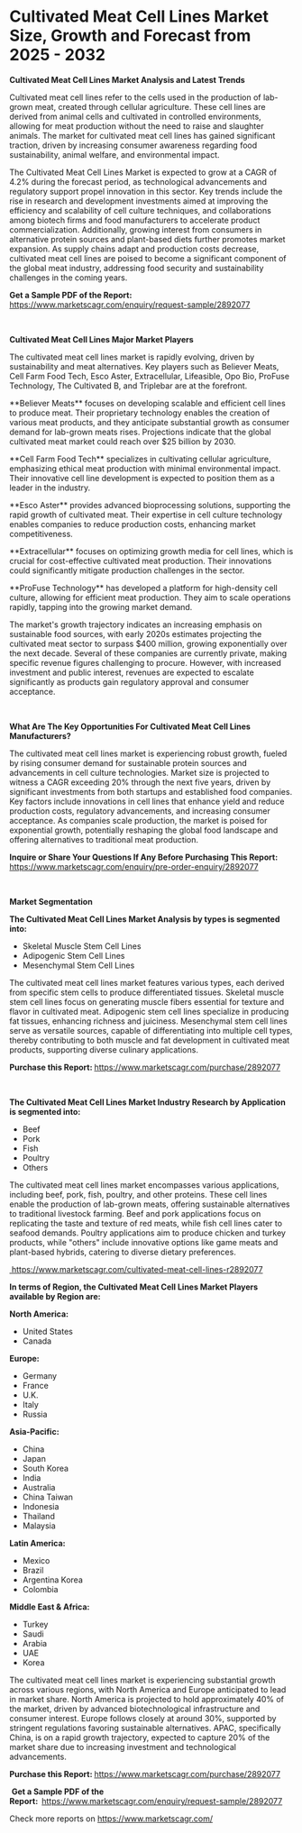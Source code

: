 <p><h1>Cultivated Meat Cell Lines Market Size, Growth and Forecast from 2025 - 2032</h1></p><p><strong>Cultivated Meat Cell Lines Market Analysis and Latest Trends</strong></p>
<p><p>Cultivated meat cell lines refer to the cells used in the production of lab-grown meat, created through cellular agriculture. These cell lines are derived from animal cells and cultivated in controlled environments, allowing for meat production without the need to raise and slaughter animals. The market for cultivated meat cell lines has gained significant traction, driven by increasing consumer awareness regarding food sustainability, animal welfare, and environmental impact.</p><p>The Cultivated Meat Cell Lines Market is expected to grow at a CAGR of 4.2% during the forecast period, as technological advancements and regulatory support propel innovation in this sector. Key trends include the rise in research and development investments aimed at improving the efficiency and scalability of cell culture techniques, and collaborations among biotech firms and food manufacturers to accelerate product commercialization. Additionally, growing interest from consumers in alternative protein sources and plant-based diets further promotes market expansion. As supply chains adapt and production costs decrease, cultivated meat cell lines are poised to become a significant component of the global meat industry, addressing food security and sustainability challenges in the coming years.</p></p>
<p><strong>Get a Sample PDF of the Report:&nbsp;</strong> <a href="https://www.marketscagr.com/enquiry/request-sample/2892077?utm_campaign=2116&utm_medium=2&utm_source=Github&utm_content=ia&utm_term=15032025&utm_id=cultivated-meat-cell-lines">https://www.marketscagr.com/enquiry/request-sample/2892077</a></p>
<p>&nbsp;</p>
<p><strong>Cultivated Meat Cell Lines Major Market Players</strong></p>
<p><p>The cultivated meat cell lines market is rapidly evolving, driven by sustainability and meat alternatives. Key players such as Believer Meats, Cell Farm Food Tech, Esco Aster, Extracellular, Lifeasible, Opo Bio, ProFuse Technology, The Cultivated B, and Triplebar are at the forefront.</p><p>**Believer Meats** focuses on developing scalable and efficient cell lines to produce meat. Their proprietary technology enables the creation of various meat products, and they anticipate substantial growth as consumer demand for lab-grown meats rises. Projections indicate that the global cultivated meat market could reach over $25 billion by 2030.</p><p>**Cell Farm Food Tech** specializes in cultivating cellular agriculture, emphasizing ethical meat production with minimal environmental impact. Their innovative cell line development is expected to position them as a leader in the industry.</p><p>**Esco Aster** provides advanced bioprocessing solutions, supporting the rapid growth of cultivated meat. Their expertise in cell culture technology enables companies to reduce production costs, enhancing market competitiveness.</p><p>**Extracellular** focuses on optimizing growth media for cell lines, which is crucial for cost-effective cultivated meat production. Their innovations could significantly mitigate production challenges in the sector.</p><p>**ProFuse Technology** has developed a platform for high-density cell culture, allowing for efficient meat production. They aim to scale operations rapidly, tapping into the growing market demand.</p><p>The market's growth trajectory indicates an increasing emphasis on sustainable food sources, with early 2020s estimates projecting the cultivated meat sector to surpass $400 million, growing exponentially over the next decade. Several of these companies are currently private, making specific revenue figures challenging to procure. However, with increased investment and public interest, revenues are expected to escalate significantly as products gain regulatory approval and consumer acceptance.</p></p>
<p>&nbsp;</p>
<p><strong>What Are The Key Opportunities For Cultivated Meat Cell Lines Manufacturers?</strong></p>
<p><p>The cultivated meat cell lines market is experiencing robust growth, fueled by rising consumer demand for sustainable protein sources and advancements in cell culture technologies. Market size is projected to witness a CAGR exceeding 20% through the next five years, driven by significant investments from both startups and established food companies. Key factors include innovations in cell lines that enhance yield and reduce production costs, regulatory advancements, and increasing consumer acceptance. As companies scale production, the market is poised for exponential growth, potentially reshaping the global food landscape and offering alternatives to traditional meat production.</p></p>
<p><strong>Inquire or Share Your Questions If Any Before Purchasing This Report:</strong> <a href="https://www.marketscagr.com/enquiry/pre-order-enquiry/2892077?utm_campaign=2116&utm_medium=2&utm_source=Github&utm_content=ia&utm_term=15032025&utm_id=cultivated-meat-cell-lines">https://www.marketscagr.com/enquiry/pre-order-enquiry/2892077</a></p>
<p>&nbsp;</p>
<p><strong>Market Segmentation</strong></p>
<p><strong>The Cultivated Meat Cell Lines Market Analysis by types is segmented into:</strong></p>
<p><ul><li>Skeletal Muscle Stem Cell Lines</li><li>Adipogenic Stem Cell Lines</li><li>Mesenchymal Stem Cell Lines</li></ul></p>
<p><p>The cultivated meat cell lines market features various types, each derived from specific stem cells to produce differentiated tissues. Skeletal muscle stem cell lines focus on generating muscle fibers essential for texture and flavor in cultivated meat. Adipogenic stem cell lines specialize in producing fat tissues, enhancing richness and juiciness. Mesenchymal stem cell lines serve as versatile sources, capable of differentiating into multiple cell types, thereby contributing to both muscle and fat development in cultivated meat products, supporting diverse culinary applications.</p></p>
<p><strong>Purchase this Report:&nbsp;</strong><a href="https://www.marketscagr.com/purchase/2892077?utm_campaign=2116&utm_medium=2&utm_source=Github&utm_content=ia&utm_term=15032025&utm_id=cultivated-meat-cell-lines">https://www.marketscagr.com/purchase/2892077</a></p>
<p>&nbsp;</p>
<p><strong>The Cultivated Meat Cell Lines Market Industry Research by Application is segmented into:</strong></p>
<p><ul><li>Beef</li><li>Pork</li><li>Fish</li><li>Poultry</li><li>Others</li></ul></p>
<p><p>The cultivated meat cell lines market encompasses various applications, including beef, pork, fish, poultry, and other proteins. These cell lines enable the production of lab-grown meats, offering sustainable alternatives to traditional livestock farming. Beef and pork applications focus on replicating the taste and texture of red meats, while fish cell lines cater to seafood demands. Poultry applications aim to produce chicken and turkey products, while "others" include innovative options like game meats and plant-based hybrids, catering to diverse dietary preferences.</p></p>
<p><a href="https://www.marketscagr.com/cultivated-meat-cell-lines-r2892077?utm_campaign=2116&utm_medium=2&utm_source=Github&utm_content=ia&utm_term=15032025&utm_id=cultivated-meat-cell-lines">&nbsp;https://www.marketscagr.com/cultivated-meat-cell-lines-r2892077</a></p>
<p><strong>In terms of Region, the Cultivated Meat Cell Lines Market Players available by Region are:</strong></p>
<p>
    <p> <strong> North America: </strong>
        <ul>
            <li>United States</li>
            <li>Canada</li>
        </ul>
        </p> 
    <p> <strong> Europe: </strong>
        <ul>
            <li>Germany</li>
            <li>France</li>
            <li>U.K.</li>
            <li>Italy</li>
            <li>Russia</li>
        </ul>
        </p> 
    <p> <strong> Asia-Pacific: </strong>
        <ul>
            <li>China</li>
            <li>Japan</li>
            <li>South Korea</li>
            <li>India</li>
            <li>Australia</li>
            <li>China Taiwan</li>
            <li>Indonesia</li>
            <li>Thailand</li>
            <li>Malaysia</li>
        </ul>
        </p> 
    <p> <strong> Latin America: </strong>
        <ul>
            <li>Mexico</li>
            <li>Brazil</li>
            <li>Argentina Korea</li>
            <li>Colombia</li>
        </ul>
        </p> 
    <p> <strong> Middle East & Africa: </strong>
        <ul>
            <li>Turkey</li>
            <li>Saudi</li>
            <li>Arabia</li>
            <li>UAE</li>
            <li>Korea</li>
        </ul>
    </p>
    </p>
<p><p>The cultivated meat cell lines market is experiencing substantial growth across various regions, with North America and Europe anticipated to lead in market share. North America is projected to hold approximately 40% of the market, driven by advanced biotechnological infrastructure and consumer interest. Europe follows closely at around 30%, supported by stringent regulations favoring sustainable alternatives. APAC, specifically China, is on a rapid growth trajectory, expected to capture 20% of the market share due to increasing investment and technological advancements.</p></p>
<p><strong>Purchase this Report: </strong><a href="https://www.marketscagr.com/purchase/2892077?utm_campaign=2116&utm_medium=2&utm_source=Github&utm_content=ia&utm_term=15032025&utm_id=cultivated-meat-cell-lines">https://www.marketscagr.com/purchase/2892077</a></p>
<p>&nbsp;<strong>Get a Sample PDF of the Report:&nbsp;&nbsp;</strong><a href="https://www.marketscagr.com/enquiry/request-sample/2892077?utm_campaign=2116&utm_medium=2&utm_source=Github&utm_content=ia&utm_term=15032025&utm_id=cultivated-meat-cell-lines">https://www.marketscagr.com/enquiry/request-sample/2892077</a></p>
<p><strong></strong></p>
<p>Check more reports on <a href="https://www.marketscagr.com/?utm_campaign=2116&utm_medium=2&utm_source=Github&utm_content=ia&utm_term=15032025&utm_id=cultivated-meat-cell-lines">https://www.marketscagr.com/</a></p>
